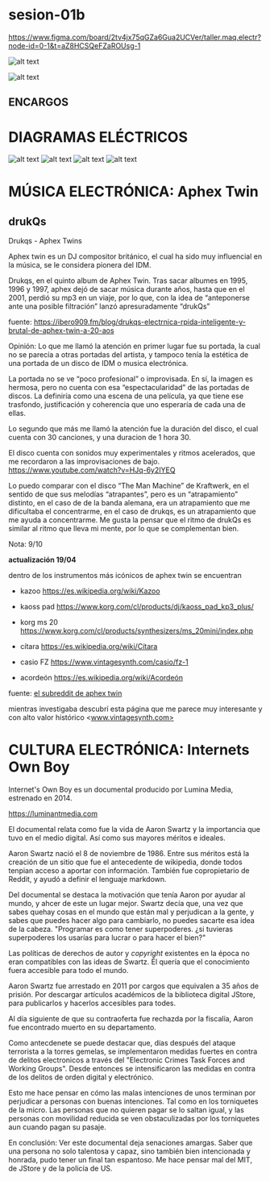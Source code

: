 # sesion-01b

https://www.figma.com/board/2tv4jx75qGZa6Gua2UCVer/taller.maq.electr?node-id=0-1&t=aZ8HCSQeFZaROUsg-1

![alt text](tme-c2-apunte.png)

![alt text](tme-c2-links.png)



## ENCARGOS

# DIAGRAMAS ELÉCTRICOS 

![alt text](tme-c2-encargod1.jpg)
![alt text](tme-c2-encargod2.jpg)
![alt text](tme-c2-encargod3.jpg)
![alt text](tme-c2-encargod4.jpg)

# MÚSICA ELECTRÓNICA: Aphex Twin

## drukQs

Drukqs - Aphex Twins

Aphex twin es  un DJ compositor británico, el cual ha sido muy influencial en la música, se le considera pionera del IDM.

Drukqs, en el quinto album de Aphex Twin. Tras sacar albumes en 1995, 1996 y 1997, aphex dejó de sacar música durante años, hasta que en el 2001, perdió su mp3 en un viaje, por lo que, con la idea de “anteponerse ante una posible filtración” lanzó apresuradamente “drukQs”

fuente: <https://ibero909.fm/blog/drukqs-electrnica-rpida-inteligente-y-brutal-de-aphex-twin-a-20-aos>



Opinión: 
Lo que me llamó la atención en primer lugar fue su portada, la cual no se parecía a otras portadas del artista, y tampoco tenía la estética de una portada de un disco de IDM o musica electrónica. 

La portada no se ve “poco profesional” o improvisada. En sí, la imagen es hermosa, pero no cuenta con esa “espectacularidad” de las portadas de discos. La definiría como una escena de una película, ya que tiene ese trasfondo, justificación y coherencia que uno esperaría de cada una de ellas.

Lo segundo que más me llamó la atención fue la duración del disco, el cual cuenta con 30 canciones, y una duracion de 1 hora 30. 

El disco cuenta con sonidos muy experimentales y ritmos acelerados, que me recordaron a las improvisaciones de bajo. <https://www.youtube.com/watch?v=HJq-6y2IYEQ>

Lo puedo comparar con el disco “The Man Machine” de Kraftwerk, en el sentido de que sus melodías “atrapantes”, pero es un “atrapamiento” distinto, en el caso de de la banda alemana, era un atrapamiento que me dificultaba el concentrarme, en el caso de drukqs, es un atrapamiento que me ayuda a concentrarme. Me gusta la pensar que el ritmo de drukQs es similar al ritmo que lleva mi mente, por lo que se complementan bien.

Nota: 9/10

**actualización 19/04**

dentro de los instrumentos más icónicos de aphex twin se encuentran

- kazoo <https://es.wikipedia.org/wiki/Kazoo>

- kaoss pad <https://www.korg.com/cl/products/dj/kaoss_pad_kp3_plus/>

- korg ms 20 <https://www.korg.com/cl/products/synthesizers/ms_20mini/index.php>

- cítara <https://es.wikipedia.org/wiki/Cítara>

- casio FZ <https://www.vintagesynth.com/casio/fz-1>

- acordeón <https://es.wikipedia.org/wiki/Acordeón>

fuente: [el subreddit de aphex twin](https://www.reddit.com/r/aphextwin/)

mientras investigaba descubrí esta página que me parece muy interesante y con alto valor histórico <www.vintagesynth.com>


# CULTURA ELECTRÓNICA: Internets Own Boy

Internet's Own Boy es un documental producido por Lumina Media, estrenado en 2014.

<https://luminantmedia.com>

El documental relata como fue la vida de Aaron Swartz y la importancia que tuvo en el medio digital. Así como sus mayores méritos e ideales.

Aaron Swartz nació el 8 de noviembre de 1986. Entre sus méritos está la creación de un sitio que fue el antecedente de wikipedia, donde todos tenpian acceso a aportar con información. También fue copropietario de Reddit, y ayudó a definir el lenguaje markdown.

Del documental se destaca la motivación que tenía Aaron por ayudar al mundo, y ahcer de este un lugar mejor. Swartz decía que, una vez que sabes quehay cosas en el mundo que están mal y perjudican a la gente, y sabes que puedes hacer algo para cambiarlo, no puedes sacarte esa idea de la cabeza. "Programar es como tener superpoderes. ¿si tuvieras superpoderes los usarías para lucrar o para hacer el bien?"

Las políticas de derechos de autor y *copyright* existentes en la época no eran compatibles con las ideas de Swartz. Él quería que el conocimiento fuera accesible para todo el mundo. 

Aaron Swartz fue arrestado en 2011 por cargos que equivalen a 35 años de prisión. Por descargar artículos académicos de la biblioteca digital JStore, para publicarlos y hacerlos accesibles para todes. 

Al día siguiente de que su contraoferta fue rechazda por la fiscalía, Aaron fue encontrado muerto en su departamento.

Como antecdenete se puede destacar que, días después del ataque terrorista a la torres gemelas, se implementaron medidas fuertes en contra de delitos electronicos a través del
"Electronic Crimes Task Forces and Working Groups". Desde entonces se intensificaron las medidas en contra de los delitos de orden digital y electrónico.

Esto me hace pensar en cómo las malas intenciones de unos terminan por perjudicar a personas con buenas intenciones.
Tal como en los torniquetes de la micro. Las personas que no quieren pagar se lo saltan igual, y las personas con movilidad reducida se ven obstaculizadas por los torniquetes aun cuando pagan su pasaje.

En conclusión: Ver este documental deja senaciones amargas. Saber que una persona no solo talentosa y capaz, sino también bien intencionada y honrada, pudo tener un final tan espantoso. Me hace pensar mal del MIT, de JStore y de la policía de US. 
